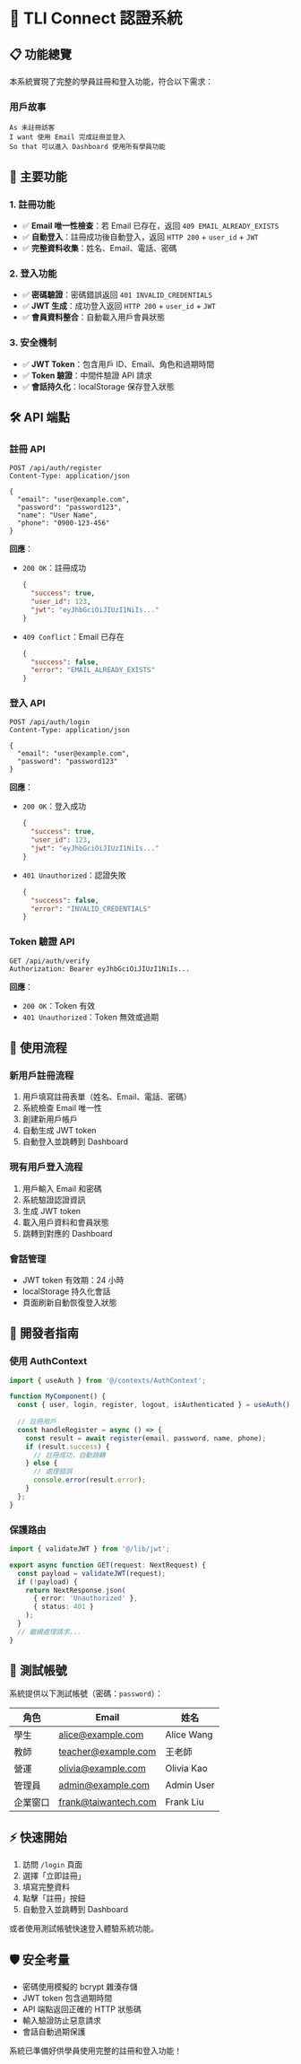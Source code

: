 # 🔐 TLI Connect 認證系統

## 📋 功能總覽

本系統實現了完整的學員註冊和登入功能，符合以下需求：

### 用戶故事
```
As 未註冊訪客
I want 使用 Email 完成註冊並登入
So that 可以進入 Dashboard 使用所有學員功能
```

## 🚀 主要功能

### 1. 註冊功能
- ✅ **Email 唯一性檢查**：若 Email 已存在，返回 `409 EMAIL_ALREADY_EXISTS`
- ✅ **自動登入**：註冊成功後自動登入，返回 `HTTP 200` + `user_id` + `JWT`
- ✅ **完整資料收集**：姓名、Email、電話、密碼

### 2. 登入功能
- ✅ **密碼驗證**：密碼錯誤返回 `401 INVALID_CREDENTIALS`
- ✅ **JWT 生成**：成功登入返回 `HTTP 200` + `user_id` + `JWT`
- ✅ **會員資料整合**：自動載入用戶會員狀態

### 3. 安全機制
- ✅ **JWT Token**：包含用戶 ID、Email、角色和過期時間
- ✅ **Token 驗證**：中間件驗證 API 請求
- ✅ **會話持久化**：localStorage 保存登入狀態

## 🛠 API 端點

### 註冊 API
```http
POST /api/auth/register
Content-Type: application/json

{
  "email": "user@example.com",
  "password": "password123",
  "name": "User Name",
  "phone": "0900-123-456"
}
```

**回應**：
- `200 OK`：註冊成功
  ```json
  {
    "success": true,
    "user_id": 123,
    "jwt": "eyJhbGciOiJIUzI1NiIs..."
  }
  ```
- `409 Conflict`：Email 已存在
  ```json
  {
    "success": false,
    "error": "EMAIL_ALREADY_EXISTS"
  }
  ```

### 登入 API
```http
POST /api/auth/login
Content-Type: application/json

{
  "email": "user@example.com",
  "password": "password123"
}
```

**回應**：
- `200 OK`：登入成功
  ```json
  {
    "success": true,
    "user_id": 123,
    "jwt": "eyJhbGciOiJIUzI1NiIs..."
  }
  ```
- `401 Unauthorized`：認證失敗
  ```json
  {
    "success": false,
    "error": "INVALID_CREDENTIALS"
  }
  ```

### Token 驗證 API
```http
GET /api/auth/verify
Authorization: Bearer eyJhbGciOiJIUzI1NiIs...
```

**回應**：
- `200 OK`：Token 有效
- `401 Unauthorized`：Token 無效或過期

## 🎯 使用流程

### 新用戶註冊流程
1. 用戶填寫註冊表單（姓名、Email、電話、密碼）
2. 系統檢查 Email 唯一性
3. 創建新用戶帳戶
4. 自動生成 JWT token
5. 自動登入並跳轉到 Dashboard

### 現有用戶登入流程
1. 用戶輸入 Email 和密碼
2. 系統驗證認證資訊
3. 生成 JWT token
4. 載入用戶資料和會員狀態
5. 跳轉到對應的 Dashboard

### 會話管理
- JWT token 有效期：24 小時
- localStorage 持久化會話
- 頁面刷新自動恢復登入狀態

## 🔧 開發者指南

### 使用 AuthContext
```typescript
import { useAuth } from '@/contexts/AuthContext';

function MyComponent() {
  const { user, login, register, logout, isAuthenticated } = useAuth();
  
  // 註冊用戶
  const handleRegister = async () => {
    const result = await register(email, password, name, phone);
    if (result.success) {
      // 註冊成功，自動跳轉
    } else {
      // 處理錯誤
      console.error(result.error);
    }
  };
}
```

### 保護路由
```typescript
import { validateJWT } from '@/lib/jwt';

export async function GET(request: NextRequest) {
  const payload = validateJWT(request);
  if (!payload) {
    return NextResponse.json(
      { error: 'Unauthorized' },
      { status: 401 }
    );
  }
  // 繼續處理請求...
}
```

## 🧪 測試帳號

系統提供以下測試帳號（密碼：`password`）：

| 角色 | Email | 姓名 |
|------|-------|------|
| 學生 | alice@example.com | Alice Wang |
| 教師 | teacher@example.com | 王老師 | password |
| 營運 | olivia@example.com | Olivia Kao |
| 管理員 | admin@example.com | Admin User |
| 企業窗口 | frank@taiwantech.com | Frank Liu |

## ⚡ 快速開始

1. 訪問 `/login` 頁面
2. 選擇「立即註冊」
3. 填寫完整資料
4. 點擊「註冊」按鈕
5. 自動登入並跳轉到 Dashboard

或者使用測試帳號快速登入體驗系統功能。

## 🛡 安全考量

- 密碼使用模擬的 bcrypt 雜湊存儲
- JWT token 包含過期時間
- API 端點返回正確的 HTTP 狀態碼
- 輸入驗證防止惡意請求
- 會話自動過期保護

系統已準備好供學員使用完整的註冊和登入功能！